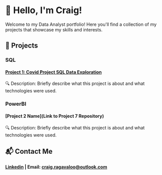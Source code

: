 # 👋 Hello, I'm Craig!
  
Welcome to my Data Analyst portfolio! 
Here you'll find a collection of my projects that showcase my skills and interests.

## 💼 Projects

### SQL
#### [Project 1: Covid Project SQL Data Exploration](https://github.com/Craig-Vaughan-R/CovidProjectSQLDataExploration)

🔍 Description: Briefly describe what this project is about and what technologies were used.

### PowerBI
#### [Project 2 Name](Link to Project 7 Repository)
🔍 Description: Briefly describe what this project is about and what technologies were used.

## 📬 Contact Me
#### [Linkedin](https://www.linkedin.com/in/craig-vaughan-r/) | Email: craig.ragavaloo@outlook.com


